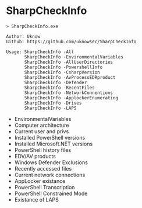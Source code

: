 # SharpCheckInfo

```
> SharpCheckInfo.exe

Author: Uknow
Github: https://github.com/uknowsec/SharpCheckInfo

Usage: SharpCheckInfo -All
       SharpCheckInfo -EnvironmentalVariables
       SharpCheckInfo -AllUserDirectories
       SharpCheckInfo -PowershellInfo
       SharpCheckInfo -CsharpVersion
       SharpCheckInfo -AvProcessEDRproduct
       SharpCheckInfo -Defender
       SharpCheckInfo -RecentFiles
       SharpCheckInfo -NetworkConnentions
       SharpCheckInfo -ApplockerEnumerating
       SharpCheckInfo -Drives
       SharpCheckInfo -LAPS
```

- EnvironmentalVariables
- Computer architecture
- Current user and privs
- Installed PowerShell versions
- Installed Microsoft.NET versions
- PowerShell history files
- EDV/AV products
- Windows Defender Exclusions
- Recently accessed files
- Current network connections
- AppLocker existance
- PowerShell Transcription
- PowerShell Constrained Mode
- Existance of LAPS
